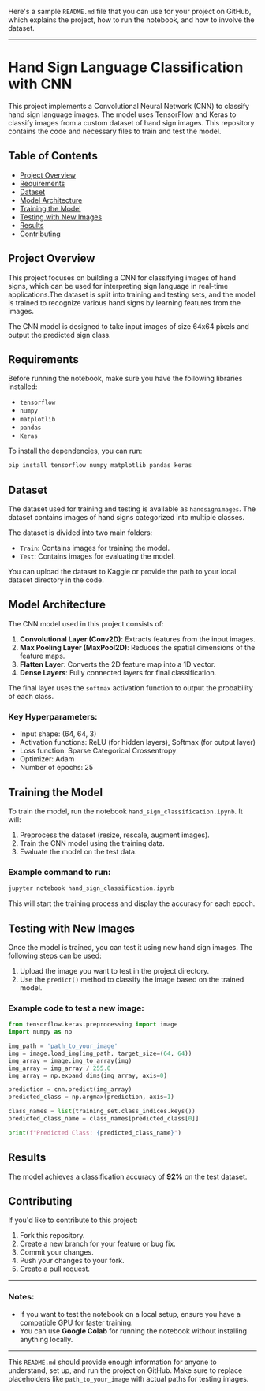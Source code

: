 Here's a sample `README.md` file that you can use for your project on GitHub, which explains the project, how to run the notebook, and how to involve the dataset.

---

# Hand Sign Language Classification with CNN

This project implements a Convolutional Neural Network (CNN) to classify hand sign language images. The model uses TensorFlow and Keras to classify images from a custom dataset of hand sign images. This repository contains the code and necessary files to train and test the model.

## Table of Contents
- [Project Overview](#project-overview)
- [Requirements](#requirements)
- [Dataset](#dataset)
- [Model Architecture](#model-architecture)
- [Training the Model](#training-the-model)
- [Testing with New Images](#testing-with-new-images)
- [Results](#results)
- [Contributing](#contributing)

## Project Overview
This project focuses on building a CNN for classifying images of hand signs, which can be used for interpreting sign language in real-time applications.The dataset is split into training and testing sets, and the model is trained to recognize various hand signs by learning features from the images.

The CNN model is designed to take input images of size 64x64 pixels and output the predicted sign class.

## Requirements

Before running the notebook, make sure you have the following libraries installed:

- `tensorflow`
- `numpy`
- `matplotlib`
- `pandas`
- `Keras`

To install the dependencies, you can run:

```bash
pip install tensorflow numpy matplotlib pandas keras
```

## Dataset

The dataset used for training and testing is available as `handsignimages`. The dataset contains images of hand signs categorized into multiple classes.

The dataset is divided into two main folders:
- `Train`: Contains images for training the model.
- `Test`: Contains images for evaluating the model.

You can upload the dataset to Kaggle or provide the path to your local dataset directory in the code.

## Model Architecture

The CNN model used in this project consists of:

1. **Convolutional Layer (Conv2D)**: Extracts features from the input images.
2. **Max Pooling Layer (MaxPool2D)**: Reduces the spatial dimensions of the feature maps.
3. **Flatten Layer**: Converts the 2D feature map into a 1D vector.
4. **Dense Layers**: Fully connected layers for final classification.

The final layer uses the `softmax` activation function to output the probability of each class.

### Key Hyperparameters:
- Input shape: (64, 64, 3)
- Activation functions: ReLU (for hidden layers), Softmax (for output layer)
- Loss function: Sparse Categorical Crossentropy
- Optimizer: Adam
- Number of epochs: 25

## Training the Model

To train the model, run the notebook `hand_sign_classification.ipynb`. It will:

1. Preprocess the dataset (resize, rescale, augment images).
2. Train the CNN model using the training data.
3. Evaluate the model on the test data.

### Example command to run:

```bash
jupyter notebook hand_sign_classification.ipynb
```

This will start the training process and display the accuracy for each epoch.

## Testing with New Images

Once the model is trained, you can test it using new hand sign images. The following steps can be used:

1. Upload the image you want to test in the project directory.
2. Use the `predict()` method to classify the image based on the trained model.

### Example code to test a new image:

```python
from tensorflow.keras.preprocessing import image
import numpy as np

img_path = 'path_to_your_image'
img = image.load_img(img_path, target_size=(64, 64))
img_array = image.img_to_array(img)
img_array = img_array / 255.0
img_array = np.expand_dims(img_array, axis=0)

prediction = cnn.predict(img_array)
predicted_class = np.argmax(prediction, axis=1)

class_names = list(training_set.class_indices.keys())
predicted_class_name = class_names[predicted_class[0]]

print(f"Predicted Class: {predicted_class_name}")
```

## Results

The model achieves a classification accuracy of **92%** on the test dataset.

## Contributing

If you'd like to contribute to this project:

1. Fork this repository.
2. Create a new branch for your feature or bug fix.
3. Commit your changes.
4. Push your changes to your fork.
5. Create a pull request.

---

### Notes:
- If you want to test the notebook on a local setup, ensure you have a compatible GPU for faster training.
- You can use **Google Colab** for running the notebook without installing anything locally.

---

This `README.md` should provide enough information for anyone to understand, set up, and run the project on GitHub. Make sure to replace placeholders like `path_to_your_image` with actual paths for testing images.

